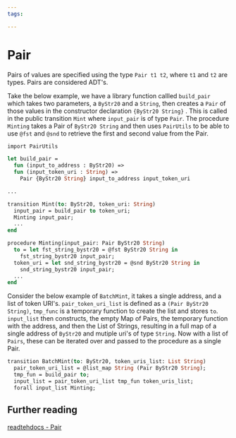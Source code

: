 ```yaml
---
tags:

---
```


# Pair

Pairs of values are specified using the type ```Pair t1 t2```, where ```t1``` and ```t2``` are types. Pairs are considered ADT's.

Take the below example, we have a library function callled ```build_pair``` which takes two parameters, a ```ByStr20``` and a ```String```, then creates a ```Pair``` of those values in the constructor declaration ```{ByStr20 String}``` . This is called in the public transition ```Mint``` where ```input_pair``` is of type ```Pair```. The procedure ```Minting``` takes a Pair of ```ByStr20 String``` and then uses ```PairUtils``` to be able to use ```@fst``` and ```@snd``` to retrieve the first and second value from the Pair.

```ocaml
import PairUtils

let build_pair =
  fun (input_to_address : ByStr20) =>
  fun (input_token_uri : String) =>
    Pair {ByStr20 String} input_to_address input_token_uri

...

transition Mint(to: ByStr20, token_uri: String)
  input_pair = build_pair to token_uri;
  Minting input_pair;
  ...
end

procedure Minting(input_pair: Pair ByStr20 String)
  to = let fst_string_bystr20 = @fst ByStr20 String in
    fst_string_bystr20 input_pair;
  token_uri = let snd_string_bystr20 = @snd ByStr20 String in
    snd_string_bystr20 input_pair;
  ...
end
```

Consider the below example of ```BatchMint```, it takes a single address, and a list of token URI's. ```pair_token_uri_list``` is defined as a ```(Pair ByStr20 String)```, ```tmp_func``` is a temporary function to create the list and stores ```to```. ```input_list``` then constructs, the empty Map of Pairs, the temporary function with the address, and then the List of Strings, resulting in a full map of a single address of ```ByStr20``` and mutiple uri's of type ```String```. Now with a list of ```Pairs```, these can be iterated over and passed to the procedure as a single Pair.

```ocaml
transition BatchMint(to: ByStr20, token_uris_list: List String)
  pair_token_uri_list = @list_map String (Pair ByStr20 String);
  tmp_fun = build_pair to;
  input_list = pair_token_uri_list tmp_fun token_uris_list;
  forall input_list Minting;
```

## Further reading

[readtehdocs - Pair](https://scilla.readthedocs.io/en/latest/scilla-in-depth.html?highlight=pair#pair)
